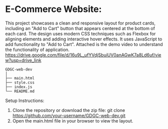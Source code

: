 # E-Commerce Website:
This project showcases a clean and responsive layout for product cards, including an "Add to Cart" button that appears centered at the bottom of each card. The design uses modern CSS techniques such as Flexbox for aligning elements and adding interactive hover effects. It uses JavaScript to add functionality to "Add to Cart". 
Attached is the demo video to understand the functionality of application.
https://drive.google.com/file/d/16u9L_ufYVdjSbuiUV0anAGwK7a8Ld6uf/view?usp=drive_link  

```
GDGC-web-dev
│
├── main.html
├── style.css
├── index.js         
└── README.md  
```


Setup Instructions:
1. Clone the repository or download the zip file: git clone https://github.com/your-username/GDGC-web-dev.git
2. Open the main.html file in your browser to view the layout.
